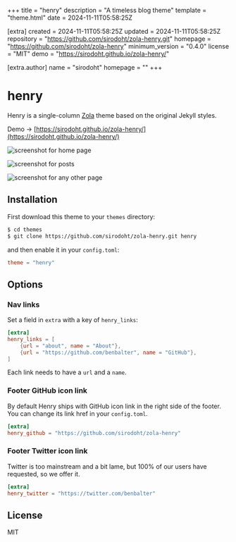 
+++
title = "henry"
description = "A timeless blog theme"
template = "theme.html"
date = 2024-11-11T05:58:25Z

[extra]
created = 2024-11-11T05:58:25Z
updated = 2024-11-11T05:58:25Z
repository = "https://github.com/sirodoht/zola-henry.git"
homepage = "https://github.com/sirodoht/zola-henry"
minimum_version = "0.4.0"
license = "MIT"
demo = "https://sirodoht.github.io/zola-henry/"

[extra.author]
name = "sirodoht"
homepage = ""
+++        

# henry

Henry is a single-column [Zola](https://github.com/getzola/zola) theme based on the original Jekyll styles.

Demo -> [https://sirodoht.github.io/zola-henry/](https://sirodoht.github.io/zola-henry/)

![screenshot for home page](screenshot.png)

![screenshot for posts](screenshot-post.png)

![screenshot for any other page](screenshot-page.png)

## Installation

First download this theme to your `themes` directory:

```sh
$ cd themes
$ git clone https://github.com/sirodoht/zola-henry.git henry
```

and then enable it in your `config.toml`:

```toml
theme = "henry"
```

## Options

### Nav links

Set a field in `extra` with a key of `henry_links`:

```toml
[extra]
henry_links = [
    {url = "about", name = "About"},
    {url = "https://github.com/benbalter", name = "GitHub"},
]
```

Each link needs to have a `url` and a `name`.

### Footer GitHub icon link

By default Henry ships with GitHub icon link in the right side of the footer. You can change its link href in your `config.toml`.

```toml
[extra]
henry_github = "https://github.com/sirodoht/zola-henry"
```

### Footer Twitter icon link

Twitter is too mainstream and a bit lame, but 100% of our users have requested, so we offer it.

```toml
[extra]
henry_twitter = "https://twitter.com/benbalter"
```

## License

MIT

        